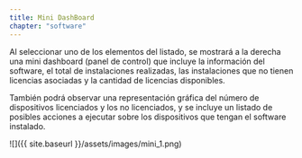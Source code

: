 ```yaml
---
title: Mini DashBoard
chapter: "software"
---
```


Al seleccionar uno de los elementos del listado, se mostrará a la derecha una mini dashboard (panel de control) que incluye la información del software, el total de instalaciones realizadas, las instalaciones que no tienen licencias asociadas y la cantidad de licencias disponibles.

También podrá observar una representación gráfica del número de dispositivos licenciados y los no licenciados, y se incluye un listado de posibles acciones a ejecutar sobre los dispositivos que tengan el software instalado.

![]({{ site.baseurl }}/assets/images/mini_1.png)
